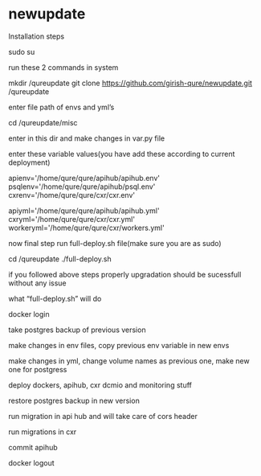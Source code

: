 # newupdate
Installation steps

sudo su 

run these 2 commands in system

mkdir /qureupdate 
git clone https://github.com/girish-qure/newupdate.git /qureupdate

enter file path of envs and yml’s

cd  /qureupdate/misc

enter in this dir and make changes in var.py file

enter these variable values(you have add these according to current deployment)

apienv='/home/qure/qure/apihub/apihub.env'
psqlenv='/home/qure/qure/apihub/psql.env'
cxrenv='/home/qure/qure/cxr/cxr.env'


apiyml='/home/qure/qure/apihub/apihub.yml'
cxryml='/home/qure/qure/cxr/cxr.yml'
workeryml='/home/qure/qure/cxr/workers.yml'

now final step run full-deploy.sh file(make sure you are as sudo)

cd  /qureupdate
./full-deploy.sh

if you followed above steps properly upgradation should be sucessfull without any issue

what “full-deploy.sh” will do

docker login

take postgres backup of previous version

make changes in env files, copy previous env variable in new envs

make changes in yml, change volume names as previous one, make new one for postgress

deploy dockers, apihub, cxr dcmio and monitoring stuff

restore postgres backup in new version

run migration in api hub and will take care of cors header

run migrations in cxr

commit apihub

docker logout